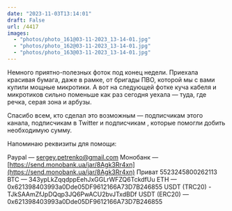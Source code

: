 ```yaml
---
date: "2023-11-03T13:14:01"
draft: False
url: /4417
images:
  - "photos/photo_161@03-11-2023_13-14-01.jpg"
  - "photos/photo_162@03-11-2023_13-14-01.jpg"
  - "photos/photo_163@03-11-2023_13-14-01.jpg"
---
```


Немного приятно-полезных фоток под конец недели. Приехала красивая бумага, даже в рамке, от бригады ПВО, которой мы с вами купили мощные микротики. А вот на следующей фотке куча кабеля и микротиков сильно поменьше как раз сегодня уехала — туда, где речка, серая зона и арбузы. 

Спасибо всем, кто сделал это возможным — подписчикам этого канала, подписчикам в Twitter и подписчикам , которые помогли добить необходимую сумму.

Напоминаю реквизиты для помощи:

Paypal — sergey.petrenko@gmail.com
Монобанк — [https://send.monobank.ua/jar/8Agk3Rr4xn](https://send.monobank.ua/jar/8Agk3Rr4xn)
Приват 5523245800262113
BTC — 343ypLkZqqdppEehJxGGLrWFZQ6TckdfUu
ETH — 0x621398403993a0Dde05DF9612166A73D7B246855
USDT (TRC20) - TJkSAAmZfJpDQqp3JQ6PwACU2bvJTxdBDf
USDT (ERC20) — 0x621398403993a0Dde05DF9612166A73D7B246855
